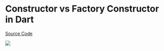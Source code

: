 # Constructor vs Factory Constructor in Dart

[Source Code](../source/constructor-vs-factory-constructor-in-dart.dart)

![](../images/constructor-vs-factory-constructor-in-dart.jpg)
